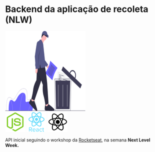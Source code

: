 # Backend da aplicação de recoleta (NLW)

<img src="images/throw_away.svg" width="256px" height="256px"/>

<div style="{display: flex;}">
	<img src="images/node-js.svg" width="64px" height="64px"/>
	<img src="images/react.svg" width="64px" height="64px"/>
	<img src="images/react-native.svg" width="64px" height="64px"/>
</div>

API inicial seguindo o workshop da [Rocketseat](https://rocketseat.com.br/), na semana **Next Level Week.**
